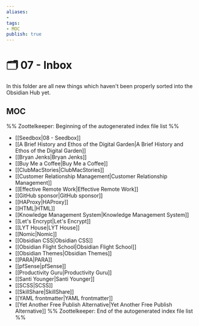 ```yaml
---
aliases:
- 
tags: 
- MOC
publish: true
---
```


# 🗂️ 07 - Inbox

In this folder are all new things which haven't been properly sorted into the Obsidian Hub yet.

## MOC

%% Zoottelkeeper: Beginning of the autogenerated index file list  %%
-  [[Seedbox|08 - Seedbox]]
-  [[A Brief History and Ethos of the Digital Garden|A Brief History and Ethos of the Digital Garden]]
-  [[Bryan Jenks|Bryan Jenks]]
-  [[Buy Me a Coffee|Buy Me a Coffee]]
-  [[ClubMacStories|ClubMacStories]]
-  [[Customer Relationship Management|Customer Relationship Management]]
-  [[Effective Remote Work|Effective Remote Work]]
-  [[GitHub sponsor|GitHub sponsor]]
-  [[HAProxy|HAProxy]]
-  [[HTML|HTML]]
-  [[Knowledge Management System|Knowledge Management System]]
-  [[Let's Encrypt|Let's Encrypt]]
-  [[LYT House|LYT House]]
-  [[Nomic|Nomic]]
-  [[Obsidian CSS|Obsidian CSS]]
-  [[Obsidian Flight School|Obsidian Flight School]]
-  [[Obsidian Themes|Obsidian Themes]]
-  [[PARA|PARA]]
-  [[pfSense|pfSense]]
-  [[Productivity Guru|Productivity Guru]]
-  [[Santi Younger|Santi Younger]]
-  [[SCSS|SCSS]]
-  [[SkillShare|SkillShare]]
-  [[YAML frontmatter|YAML frontmatter]]
-  [[Yet Another Free Publish Alternative|Yet Another Free Publish Alternative]]
%% Zoottelkeeper: End of the autogenerated index file list  %%
